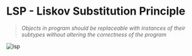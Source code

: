 # LSP - Liskov Substitution Principle
> *Objects in program should be replaceable with instances of their subtypes without altering the correctness of the program*

![lsp](https://springframework.guru/wp-content/uploads/2015/04/LiskovSubtitutionPrinciple_Simon.png)